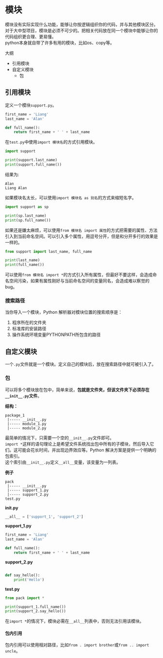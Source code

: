 # 模块
模块没有实际实现什么功能，能够让你按逻辑组织你的代码，并与其他模块区分。  
对于大中型项目，模块是必须不可少的。把相关代码放在同一个模块中能够让你的代码组织更合理、更易懂。  
python本身就自带了许多有用的模块，比如os、copy等。  

大纲
* 引用模块
* 自定义模块
    - 包

## 引用模块
定义一个模块`support.py`。  
```python
first_name = 'Liang'
last_name = 'Alan'

def full_name():
    return first_name + ' ' + last_name
```

在`test.py`中使用`import 模块名`的方式引用模块。  
```python
import support

print(support.last_name)
print(support.full_name())
```
结果为:
```
Alan
Liang Alan
```

如果模块名太长，可以使用`import 模块名 as 别名`的方式来缩短名字。  
```python
import support as sp

print(sp.last_name)
print(sp.full_name())
```

如果还是嫌太麻烦，可以使用`from 模块名 import 属性`的方式把需要的属性、方法引入到当前命名空间。可以引入多个属性，用逗号分开，但是和分开多行的效果是一样的。  
```python
from support import last_name, full_name

print(last_name)
print(full_name())
```
可以使用`from 模块名 import *`的方式引入所有属性，但最好不要这样，会造成命名空间污染，如果有属性刚好与当前命名空间的变量同名，会造成难以察觉的bug。  

### 搜索路径
当你导入一个模块，Python 解析器对模块位置的搜索顺序是：

1. 程序所在的文件夹
2. 标准库的安装路径
3. 操作系统环境变量PYTHONPATH所包含的路径

## 自定义模块
一个`.py`文件就是一个模块。定义自己的模块后，放在搜索路径中就可被引入了。  

### 包
可以将多个模块放在包中，简单来说，**包就是文件夹，但该文件夹下必须存在`__init__.py`文件**。

**结构：**  
```
package_1
 |----- __init__.py
 |----- module_1.py
 |----- module_2.py
```
最简单的情况下，只需要一个空的`__init__.py`文件即可。  
`import *`这样的语句理论上是希望文件系统找出包中所有的子模块，然后导入它们。这可能会花长时间，并出现边界效应等。Python 解决方案是提供一个明确的包索引。  
这个索引由`__init__.py`定义`__all__`变量，该变量为一列表。

**例子**  
```
pack
 |----- __init__.py
 |----- support_1.py
 |----- support_2.py
test.py
```

**__init__.py**  
```python
__all__ = ['support_1', 'support_2']
```

**support_1.py**  
```python
first_name = 'Liang'
last_name = 'Alan'

def full_name():
    return first_name + ' ' + last_name
```

**support_2.py**   
```python

def say_hello():
    print('Hello')
```

**test.py**  
```python
from pack import *

print(support_1.full_name())
print(support_2.say_hello())
```

在`import *`的情况下，模块必需在`__all__`列表中，否则无法引用该模块。  

#### 包内引用
包内引用可以使用相对路径，比如`from . import brother`或`from .. import uncle`。  
